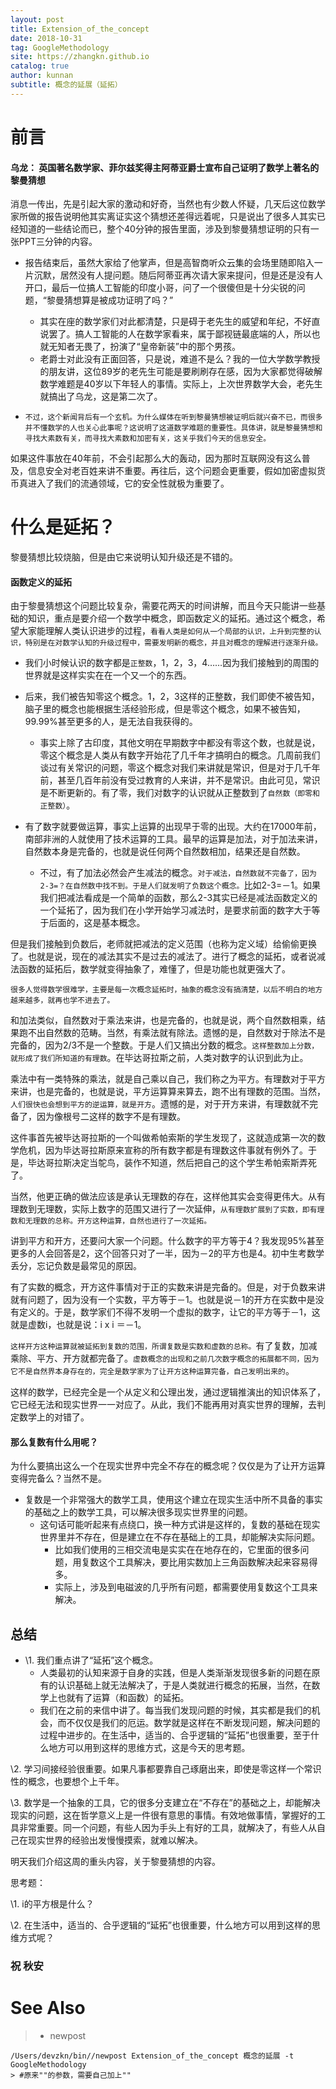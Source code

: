```yaml
---
layout: post
title: Extension_of_the_concept
date: 2018-10-31
tag: GoogleMethodology
site: https://zhangkn.github.io
catalog: true
author: kunnan
subtitle: 概念的延展（延拓）
---
```




# 前言



#### 乌龙： 英国著名数学家、菲尔兹奖得主阿蒂亚爵士宣布自己证明了数学上著名的黎曼猜想



消息一传出，先是引起大家的激动和好奇，当然也有少数人怀疑，几天后这位数学家所做的报告说明他其实离证实这个猜想还差得远着呢，只是说出了很多人其实已经知道的一些结论而已，整个40分钟的报告里面，涉及到黎曼猜想证明的只有一张PPT三分钟的内容。



* 报告结束后，虽然大家给了他掌声，但是高智商听众云集的会场里随即陷入一片沉默，居然没有人提问题。随后阿蒂亚再次请大家来提问，但是还是没有人开口，最后一位搞人工智能的印度小哥，问了一个很傻但是十分尖锐的问题，“黎曼猜想算是被成功证明了吗？”
  * 其实在座的数学家们对此都清楚，只是碍于老先生的威望和年纪，不好直说罢了。搞人工智能的人在数学家看来，属于鄙视链最底端的人，所以也就无知者无畏了，扮演了“皇帝新装”中的那个男孩。
  * 老爵士对此没有正面回答，只是说，难道不是么？我的一位大学数学教授的朋友讲，这位89岁的老先生可能是要刷刷存在感，因为大家都觉得破解数学难题是40岁以下年轻人的事情。实际上，上次世界数学大会，老先生就搞出了乌龙，这是第二次了。

* `不过，这个新闻背后有一个玄机。为什么媒体在听到黎曼猜想被证明后就兴奋不已，而很多并不懂数学的人也关心此事呢？这说明了这道数学难题的重要性。具体讲，就是黎曼猜想和寻找大素数有关，而寻找大素数和加密有关，这关乎我们今天的信息安全。`







如果这件事放在40年前，不会引起那么大的轰动，因为那时互联网没有这么普及，信息安全对老百姓来讲不重要。再往后，这个问题会更重要，假如加密虚拟货币真进入了我们的流通领域，它的安全性就极为重要了。







# 什么是延拓？

黎曼猜想比较烧脑，但是由它来说明认知升级还是不错的。



#### 函数定义的延拓



由于黎曼猜想这个问题比较复杂，需要花两天的时间讲解，而且今天只能讲一些基础的知识，重点是要介绍一个数学中概念，即函数定义的延拓。通过这个概念，希望大家能理解人类认识进步的过程，`看看人类是如何从一个局部的认识，上升到完整的认识，特别是在对数学认知的升级过程中，需要发明新的概念，并且对概念的理解进行逐渐升级。`



* 我们小时候认识的数字都是`正整数`，1，2，3，4……因为我们接触到的周围的世界就是这样实实在在一个又一个的东西。
* 后来，我们被告知零这个概念。1，2，3这样的正整数，我们即使不被告知，脑子里的概念也能根据生活经验形成，但是零这个概念，如果不被告知，99.99%甚至更多的人，是无法自我获得的。
  * 事实上除了古印度，其他文明在早期数字中都没有零这个数，也就是说，零这个概念是人类从有数字开始花了几千年才搞明白的概念。几周前我们谈过有关常识的问题，零这个概念对我们来讲就是常识，但是对于几千年前，甚至几百年前没有受过教育的人来讲，并不是常识。由此可见，常识是不断更新的。有了零，我们对数字的认识就从正整数到了`自然数（即零和正整数）`。

* 有了数字就要做运算，事实上运算的出现早于零的出现。大约在17000年前，南部非洲的人就使用了技术运算的工具。最早的运算是加法，对于加法来讲，自然数本身是完备的，也就是说任何两个自然数相加，结果还是自然数。
  * 不过，有了加法必然会产生减法的概念。`对于减法，自然数就不完备了，因为2-3=？在自然数中找不到。于是人们就发明了负数这个概念。`比如2-3=－1。如果我们把减法看成是一个简单的函数，那么2-3其实已经是减法函数定义的一个延拓了，因为我们在小学开始学习减法时，是要求前面的数字大于等于后面的，这是基本概念。

但是我们接触到负数后，老师就把减法的定义范围（也称为定义域）给偷偷更换了。也就是说，现在的减法其实不是过去的减法了。进行了概念的延拓，或者说减法函数的延拓后，数学就变得抽象了，难懂了，但是功能也就更强大了。

`很多人觉得数学很难学，主要是每一次概念延拓时，抽象的概念没有搞清楚，以后不明白的地方越来越多，就再也学不进去了。`

和加法类似，自然数对于乘法来讲，也是完备的，也就是说，两个自然数相乘，结果跑不出自然数的范畴。当然，有乘法就有除法。遗憾的是，自然数对于除法不是完备的，因为2/3不是一个整数。于是人们又搞出分数的概念。`这样整数加上分数，就形成了我们所知道的有理数`。在毕达哥拉斯之前，人类对数字的认识到此为止。

乘法中有一类特殊的乘法，就是自己乘以自己，我们称之为平方。有理数对于平方来讲，也是完备的，也就是说，平方运算算来算去，跑不出有理数的范围。当然，`人们很快也会想到平方的逆运算，就是开方`。遗憾的是，对于开方来讲，有理数就不完备了，因为像根号二这样的数字不是有理数。

这件事首先被毕达哥拉斯的一个叫做希帕索斯的学生发现了，这就造成第一次的数学危机，因为毕达哥拉斯原来宣称的所有数字都是有理数这件事就有例外了。于是，毕达哥拉斯决定当鸵鸟，装作不知道，然后把自己的这个学生希帕索斯弄死了。

当然，他更正确的做法应该是承认无理数的存在，这样他其实会变得更伟大。从有理数到无理数，实际上数字的范围又进行了一次延伸，`从有理数扩展到了实数，即有理数和无理数的总称。开方这种运算，自然也进行了一次延拓。`

讲到平方和开方，还要问大家一个问题。什么数字的平方等于4？我发现95%甚至更多的人会回答是2，这个回答只对了一半，因为－2的平方也是4。初中生考数学丢分，忘记负数是最常见的原因。

有了实数的概念，开方这件事情对于正的实数来讲是完备的。但是，对于负数来讲就有问题了，因为没有一个实数，平方等于－1。也就是说－1的开方在实数中是没有定义的。于是，数学家们不得不发明一个虚拟的数字，让它的平方等于－1，这就是虚数i，也就是说：i x i ＝－1。

`这样开方这种运算就被延拓到复数的范围，所谓复数是实数和虚数的总称。`有了复数，加减乘除、平方、开方就都完备了。`虚数概念的出现和之前几次数字概念的拓展都不同，因为它不是自然界本身存在的，完全是数学家为了让开方这种运算完备，自己发明出来的`。

这样的数学，已经完全是一个从定义和公理出发，通过逻辑推演出的知识体系了，它已经无法和现实世界一一对应了。从此，我们不能再用对真实世界的理解，去判定数学上的对错了。

#### 那么复数有什么用呢？



为什么要搞出这么一个在现实世界中完全不存在的概念呢？仅仅是为了让开方运算变得完备么？当然不是。

* 复数是一个非常强大的数学工具，使用这个建立在现实生活中所不具备的事实的基础之上的数学工具，可以解决很多现实世界里的问题。
  * 这句话可能听起来有点绕口，换一种方式讲是这样的，复数的基础在现实世界里并不存在，但是建立在不存在基础上的工具，却能解决实际问题。
    * 比如我们使用的三相交流电是实实在在地存在的，它里面的很多问题，用复数这个工具解决，要比用实数加上三角函数解决起来容易得多。
    * 实际上，涉及到电磁波的几乎所有问题，都需要使用复数这个工具来解决。









## 总结

* \1. 我们重点讲了“延拓”这个概念。
  * 人类最初的认知来源于自身的实践，但是人类渐渐发现很多新的问题在原有的认识基础上就无法解决了，于是人类就进行概念的拓展，当然，在数学上也就有了运算（和函数）的延拓。
  * 我们在之前的来信中讲了。每当我们发现问题的时候，其实都是我们的机会，而不仅仅是我们的厄运。数学就是这样在不断发现问题，解决问题的过程中进步的。在生活中，适当的、合乎逻辑的“延拓”也很重要，至于什么地方可以用到这样的思维方式，这是今天的思考题。

\2. 学习间接经验很重要。如果凡事都要靠自己琢磨出来，即使是零这样一个常识性的概念，也要想个上千年。

\3. 数学是一个抽象的工具，它的很多分支建立在“不存在”的基础之上，却能解决现实的问题，这在哲学意义上是一件很有意思的事情。有效地做事情，掌握好的工具非常重要。同一个问题，有些人因为手头上有好的工具，就解决了，有些人从自己在现实世界的经验出发慢慢摸索，就难以解决。







明天我们介绍这周的重头内容，关于黎曼猜想的内容。

思考题：

\1. i的平方根是什么？







\2. 在生活中，适当的、合乎逻辑的“延拓”也很重要，什么地方可以用到这样的思维方式呢？

### 祝 秋安









# See Also 

>* newpost 
>
```
/Users/devzkn/bin//newpost Extension_of_the_concept 概念的延展 -t GoogleMethodology
> #原来""的参数，需要自己加上""
```

